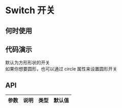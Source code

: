 
# Switch 开关

## 何时使用

## 代码演示

<div class="grid-x grid-margin-x">
  <div class="medium-6 large-6 cell">
    <nt-example>
      <nt-example-showcase>
        <demo-switch-basic></demo-switch-basic>
      </nt-example-showcase>
      <nt-example-legend title="基本">默认为方形形状的开关</nt-example-legend>
      <nt-example-code [code]="basicCode"></nt-example-code>
    </nt-example>
  </div>
  <div class="medium-6 large-6 cell">
    <nt-example>
      <nt-example-showcase>
        <demo-switch-circle></demo-switch-circle>
      </nt-example-showcase>
      <nt-example-legend title="圆角">如果你想要圆形，也可以通过 circle 属性来设置圆形开关</nt-example-legend>
      <nt-example-code [code]="circleCode"></nt-example-code>
    </nt-example>
  </div>
</div>

## API

| 参数 | 说明 | 类型 | 默认值 |
| --- | --- | --- | --- |
